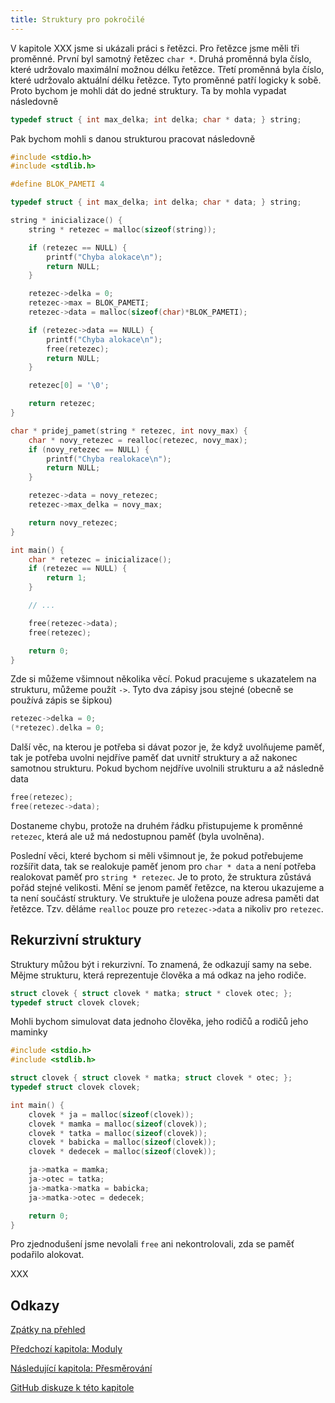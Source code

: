 ```yaml
---
title: Struktury pro pokročilé
---
```



V kapitole XXX jsme si ukázali práci s řetězci. Pro řetězce jsme měli tři proměnné. První byl samotný řetězec `char *`. Druhá proměnná byla číslo, které udržovalo maximální možnou délku řetězce. Třetí proměnná byla číslo, které udržovalo aktuální délku řetězce. Tyto proměnné patří logicky k sobě. Proto bychom je mohli dát do jedné struktury. Ta by mohla vypadat následovně

```c
typedef struct { int max_delka; int delka; char * data; } string;
```

Pak bychom mohli s danou strukturou pracovat následovně

```c
#include <stdio.h>
#include <stdlib.h>

#define BLOK_PAMETI 4

typedef struct { int max_delka; int delka; char * data; } string;

string * inicializace() {
    string * retezec = malloc(sizeof(string));

    if (retezec == NULL) {
        printf("Chyba alokace\n");
        return NULL;
    }

    retezec->delka = 0;
    retezec->max = BLOK_PAMETI;
    retezec->data = malloc(sizeof(char)*BLOK_PAMETI);

    if (retezec->data == NULL) {
        printf("Chyba alokace\n");
        free(retezec);
        return NULL;
    }

    retezec[0] = '\0';

    return retezec;
}

char * pridej_pamet(string * retezec, int novy_max) {
    char * novy_retezec = realloc(retezec, novy_max);
    if (novy_retezec == NULL) {
        printf("Chyba realokace\n");
        return NULL;
    }

    retezec->data = novy_retezec;
    retezec->max_delka = novy_max; 

    return novy_retezec;
}

int main() {
    char * retezec = inicializace();
    if (retezec == NULL) {
        return 1;
    }

    // ...

    free(retezec->data);
    free(retezec);

    return 0;
}
```

Zde si můžeme všimnout několika věcí. Pokud pracujeme s ukazatelem na strukturu, můžeme použít `->`. Tyto dva zápisy jsou stejné (obecně se používá zápis se šipkou)

```c
retezec->delka = 0;
(*retezec).delka = 0;
```

Další věc, na kterou je potřeba si dávat pozor je, že když uvolňujeme paměť, tak je potřeba uvolni nejdříve paměť dat uvnitř struktury a až nakonec samotnou strukturu. Pokud bychom nejdříve uvolnili strukturu a až následně data

```c
free(retezec);
free(retezec->data);
```
Dostaneme chybu, protože na druhém řádku přistupujeme k proměnné `retezec`, která ale už má nedostupnou paměť (byla uvolněna).


Poslední věci, které bychom si měli všimnout je, že pokud potřebujeme rozšířit data, tak se realokuje paměť jenom pro `char * data` a není potřeba realokovat paměť pro `string * retezec`. Je to proto, že struktura zůstává pořád stejné velikosti. Mění se jenom paměť řetězce, na kterou ukazujeme a ta není součástí struktury. Ve struktuře je uložena pouze adresa paměti dat řetězce. Tzv. děláme `realloc` pouze pro `retezec->data` a nikoliv pro `retezec`.


## Rekurzivní struktury
Struktury můžou být i rekurzivní. To znamená, že odkazují samy na sebe. Mějme strukturu, která reprezentuje člověka a má odkaz na jeho rodiče.

```c
struct clovek { struct clovek * matka; struct * clovek otec; };
typedef struct clovek clovek;
```

Mohli bychom simulovat data jednoho člověka, jeho rodičů a rodičů jeho maminky

```c
#include <stdio.h>
#include <stdlib.h>

struct clovek { struct clovek * matka; struct clovek * otec; };
typedef struct clovek clovek;

int main() {
    clovek * ja = malloc(sizeof(clovek));
    clovek * mamka = malloc(sizeof(clovek));
    clovek * tatka = malloc(sizeof(clovek));
    clovek * babicka = malloc(sizeof(clovek));
    clovek * dedecek = malloc(sizeof(clovek));

    ja->matka = mamka;
    ja->otec = tatka;
    ja->matka->matka = babicka;
    ja->matka->otec = dedecek;

    return 0;
}
```

Pro zjednodušení jsme nevolali `free` ani nekontrolovali, zda se paměť podařilo alokovat.


XXX


## Odkazy
[Zpátky na přehled](./index.md)

[Předchozí kapitola: Moduly](./pokrocile-moduly.md)

[Následující kapitola: Přesměrování](./pokrocile-presmerovani.md)

[GitHub diskuze k této kapitole](https://github.com/tomasbruckner/c_lectures/discussions/30)
